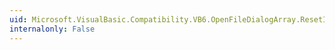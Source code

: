 ```yaml
---
uid: Microsoft.VisualBasic.Compatibility.VB6.OpenFileDialogArray.ResetIndex(System.Windows.Forms.OpenFileDialog)
internalonly: False
---
```

